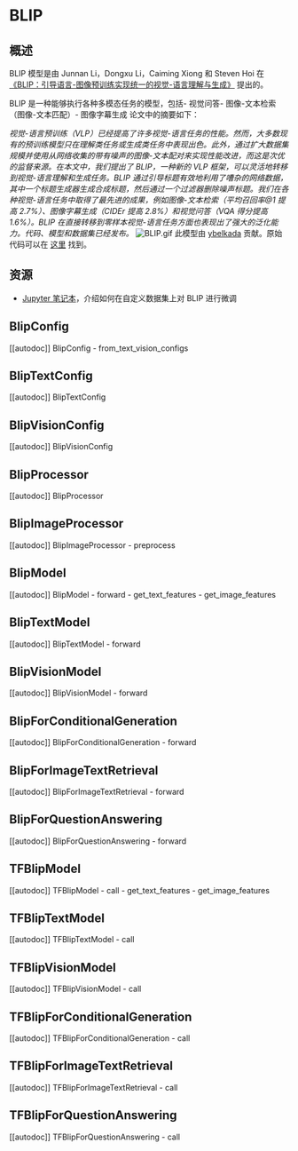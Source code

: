 <!--版权所有 2023 年 HuggingFace 团队保留所有权利。
根据 Apache 许可证第 2.0 版（“许可证”）许可；除非符合许可证的规定，否则您不得使用此文件。您可以在以下位置获取许可证的副本
http://www.apache.org/licenses/LICENSE-2.0
除非适用法律要求或书面同意，根据许可证分发的软件被分发在“按原样”基础上，不提供任何明示或暗示的担保或条件。请参阅许可证以了解特定语言下的权限和限制。
⚠️ 请注意，此文件是 Markdown 格式，但包含我们的文档生成器（类似于 MDX）的特定语法，可能无法在您的 Markdown 查看器中正确呈现。
-->
# BLIP

## 概述

BLIP 模型是由 Junnan Li，Dongxu Li，Caiming Xiong 和 Steven Hoi 在 [《BLIP：引导语言-图像预训练实现统一的视觉-语言理解与生成》](https://arxiv.org/abs/2201.12086) 提出的。

BLIP 是一种能够执行各种多模态任务的模型，包括- 视觉问答- 图像-文本检索（图像-文本匹配）- 图像字幕生成
论文中的摘要如下：

*视觉-语言预训练（VLP）已经提高了许多视觉-语言任务的性能。然而，大多数现有的预训练模型只在理解类任务或生成类任务中表现出色。此外，通过扩大数据集规模并使用从网络收集的带有噪声的图像-文本配对来实现性能改进，而这是次优的监督来源。在本文中，我们提出了 BLIP，一种新的 VLP 框架，可以灵活地转移到视觉-语言理解和生成任务。BLIP 通过引导标题有效地利用了嘈杂的网络数据，其中一个标题生成器生成合成标题，然后通过一个过滤器删除噪声标题。我们在各种视觉-语言任务中取得了最先进的成果，例如图像-文本检索（平均召回率@1 提高 2.7%）、图像字幕生成（CIDEr 提高 2.8%）和视觉问答（VQA 得分提高 1.6%）。BLIP 在直接转移到零样本视觉-语言任务方面也表现出了强大的泛化能力。代码、模型和数据集已经发布。*
![BLIP.gif](https://s3.amazonaws.com/moonup/production/uploads/1670928184033-62441d1d9fdefb55a0b7d12c.gif)
此模型由 [ybelkada](https://huggingface.co/ybelkada) 贡献。原始代码可以在 [这里](https://github.com/salesforce/BLIP) 找到。

## 资源

- [Jupyter 笔记本](https://github.com/huggingface/notebooks/blob/main/examples/image_captioning_blip.ipynb)，介绍如何在自定义数据集上对 BLIP 进行微调

## BlipConfig

[[autodoc]] BlipConfig
    - from_text_vision_configs
## BlipTextConfig
[[autodoc]] BlipTextConfig
## BlipVisionConfig
[[autodoc]] BlipVisionConfig
## BlipProcessor
[[autodoc]] BlipProcessor

## BlipImageProcessor

[[autodoc]] BlipImageProcessor
    - preprocess

## BlipModel

[[autodoc]] BlipModel
    - forward
    - get_text_features
    - get_image_features

## BlipTextModel

[[autodoc]] BlipTextModel
    - forward


## BlipVisionModel

[[autodoc]] BlipVisionModel
    - forward


## BlipForConditionalGeneration

[[autodoc]] BlipForConditionalGeneration
    - forward


## BlipForImageTextRetrieval

[[autodoc]] BlipForImageTextRetrieval
    - forward


## BlipForQuestionAnswering

[[autodoc]] BlipForQuestionAnswering
    - forward

## TFBlipModel

[[autodoc]] TFBlipModel
    - call
    - get_text_features
    - get_image_features

## TFBlipTextModel

[[autodoc]] TFBlipTextModel
    - call


## TFBlipVisionModel

[[autodoc]] TFBlipVisionModel
    - call


## TFBlipForConditionalGeneration

[[autodoc]] TFBlipForConditionalGeneration
    - call


## TFBlipForImageTextRetrieval

[[autodoc]] TFBlipForImageTextRetrieval
    - call


## TFBlipForQuestionAnswering

[[autodoc]] TFBlipForQuestionAnswering
    - call